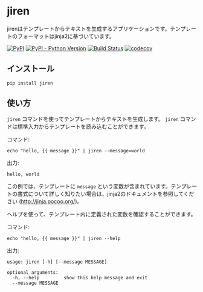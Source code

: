 # jiren

jirenはテンプレートからテキストを生成するアプリケーションです。テンプレートのフォーマットはjinja2に基づいています。

[![PyPI](https://img.shields.io/pypi/v/jiren.svg)](https://pypi.org/project/jiren/)
[![PyPI - Python Version](https://img.shields.io/pypi/pyversions/jiren.svg)](https://pypi.org/project/jiren/)
[![Build Status](https://travis-ci.com/speg03/jiren.svg?branch=master)](https://travis-ci.com/speg03/jiren)
[![codecov](https://codecov.io/gh/speg03/jiren/branch/master/graph/badge.svg)](https://codecov.io/gh/speg03/jiren)

## インストール

```
pip install jiren
```

## 使い方

`jiren` コマンドを使ってテンプレートからテキストを生成します。 `jiren` コマンドは標準入力からテンプレートを読み込むことができます。

コマンド:
```
echo "hello, {{ message }}" | jiren --message=world
```
出力:
```
hello, world
```

この例では、テンプレートに `message` という変数が含まれています。テンプレートの書式について詳しく知りたい場合は、jinja2のドキュメントを参照してください (http://jinja.pocoo.org/)。

ヘルプを使って、テンプレート内に定義された変数を確認することができます。

コマンド:
```
echo "hello, {{ message }}" | jiren --help
```
出力:
```
usage: jiren [-h] [--message MESSAGE]

optional arguments:
  -h, --help         show this help message and exit
  --message MESSAGE
```
